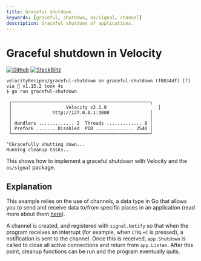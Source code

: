 ```yaml
---
title: Graceful shutdown
keywords: [graceful, shutdown, os/signal, channel]
description: Graceful shutdown of applications.
---
```


# Graceful shutdown in Velocity

[![Github](https://img.shields.io/static/v1?label=&message=Github&color=2ea44f&style=for-the-badge&logo=github)](https://go.khulnasoft.com/velocity/recipes/tree/master/graceful-shutdown) [![StackBlitz](https://img.shields.io/static/v1?label=&message=StackBlitz&color=2ea44f&style=for-the-badge&logo=StackBlitz)](https://stackblitz.com/github/khulnasoft/recipes/tree/master/graceful-shutdown)

```
velocityRecipes/graceful-shutdown on graceful-shutdown (f0834df) [?] via 🐹 v1.15.2 took 4s
❯ go run graceful-shutdown

 ┌───────────────────────────────────────────────────┐
 │                    Velocity v2.1.0                   │
 │               http://127.0.0.1:3000               │
 │                                                   │
 │ Handlers ............. 2  Threads ............. 8 │
 │ Prefork ....... Disabled  PID .............. 2540 │
 └───────────────────────────────────────────────────┘

^CGracefully shutting down...
Running cleanup tasks...
```

This shows how to implement a graceful shutdown with Velocity and the `os/signal` package.

## Explanation

This example relies on the use of channels, a data type in Go that allows you to send and receive data to/from specific places in an application (read more about them [here](https://tour.golang.org/concurrency/2)).

A channel is created, and registered with `signal.Notify` so that when the program receives an interrupt (for example, when `CTRL+C` is pressed), a notification is sent to the channel. Once this is received, `app.Shutdown` is called to close all active connections and return from `app.Listen`. After this point, cleanup functions can be run and the program eventually quits.
